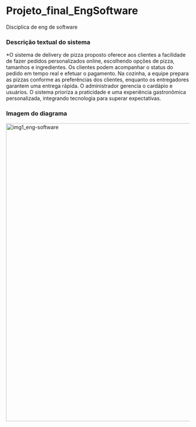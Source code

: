 # Projeto_final_EngSoftware
Disciplica de eng de software


<h3>Descrição textual do sistema</h3>
*O sistema de delivery de pizza proposto oferece aos clientes a facilidade de fazer pedidos personalizados online, escolhendo opções de pizza, tamanhos e ingredientes. Os clientes podem acompanhar o status do pedido em tempo real e efetuar o pagamento. Na cozinha, a equipe prepara as pizzas conforme as preferências dos clientes, enquanto os entregadores garantem uma entrega rápida. O administrador gerencia o cardápio e usuários. O sistema prioriza a praticidade e uma experiência gastronômica personalizada, integrando tecnologia para superar expectativas.


<h3>Imagem do diagrama</h3>
<img width="815" alt="img1_eng-software" src="https://github.com/cacaiog/Projeto_final_EngSoftware/assets/99662604/d7ee58ed-9112-4614-b3a1-36994c6be0d8">


